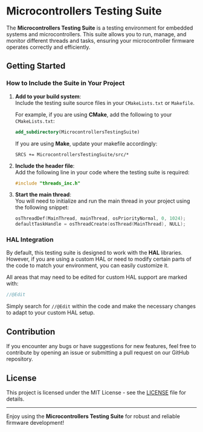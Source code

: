 # Microcontrollers Testing Suite

The **Microcontrollers Testing Suite** is a testing environment for embedded systems and microcontrollers. This suite allows you to run, manage, and monitor different threads and tasks, ensuring your microcontroller firmware operates correctly and efficiently.


## Getting Started


### How to Include the Suite in Your Project

1. **Add to your build system**:  
   Include the testing suite source files in your `CMakeLists.txt` or `Makefile`.

   For example, if you are using **CMake**, add the following to your `CMakeLists.txt`:

   ```cmake
   add_subdirectory(MicrocontrollersTestingSuite)
   ```

   If you are using **Make**, update your makefile accordingly:

   ```make
   SRCS += MicrocontrollersTestingSuite/src/*
   ```

2. **Include the header file**:  
   Add the following line in your code where the testing suite is required:

   ```c
   #include "threads_inc.h"
   ```

3. **Start the main thread**:  
   You will need to initialize and run the main thread in your project using the following snippet:

   ```c
   osThreadDef(MainThread, mainThread, osPriorityNormal, 0, 1024);
   defaultTaskHandle = osThreadCreate(osThread(MainThread), NULL);
   ```

### HAL Integration

By default, this testing suite is designed to work with the **HAL** libraries. However, if you are using a custom HAL or need to modify certain parts of the code to match your environment, you can easily customize it.

All areas that may need to be edited for custom HAL support are marked with:

```c
//@Edit
```

Simply search for `//@Edit` within the code and make the necessary changes to adapt to your custom HAL setup.


## Contribution

If you encounter any bugs or have suggestions for new features, feel free to contribute by opening an issue or submitting a pull request on our GitHub repository.

## License

This project is licensed under the MIT License - see the [LICENSE](LICENSE) file for details.

---

Enjoy using the **Microcontrollers Testing Suite** for robust and reliable firmware development!